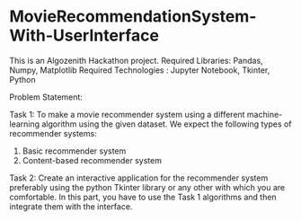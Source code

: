 # MovieRecommendationSystem-With-UserInterface
This is an Algozenith Hackathon project.
Required Libraries:  Pandas, Numpy, Matplotlib
Required Technologies : Jupyter Notebook, Tkinter, Python

Problem Statement:

Task 1: To make a movie recommender system using a different machine-learning algorithm using the given dataset.  We expect the following types of recommender systems:
1) Basic recommender system
2) Content-based recommender system

Task 2: Create an interactive application for the recommender system preferably using the python Tkinter library or any other with which you are comfortable. In this part, you have to use the Task 1 algorithms and then integrate them with the interface.
